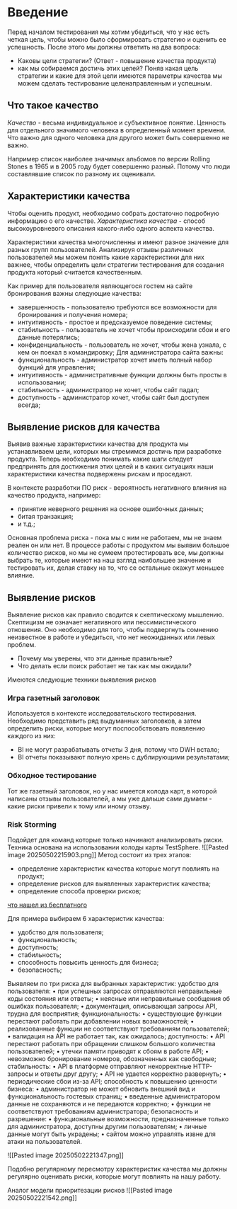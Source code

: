# Введение
Перед началом тестирования мы хотим убедиться, что у нас есть четкая цель, чтобы можно было сформировать стратегию и оценить ее успешность. После этого мы должны ответить на два вопроса:
- Каковы цели стратегии? (Ответ - повышение качества продукта)
- как мы собираемся достичь этих целей?
Поняв какая цель стратегии и какие для этой цели имеются параметры качества мы можем сделать тестирование целенаправленным и успешным.

## Что такое качество
*Качество* - весьма индивидуальное и субъективное понятие. Ценность для отдельного значимого человека в определенный момент времени. Что важно для одного человека для другого может быть совершенно не важно.

Например список наиболее значимых альбомов по версии Rolling Stones в 1965 и в 2005 году будет совершенно разный. Потому что люди составлявшие список по разному их оценивали.

## Характеристики качества
Чтобы оценить продукт, необходимо собрать достаточно подробную информацию о его качестве.
*Характеристика качества* - способ высокоуровневого описания какого-либо одного аспекта качества.

Характеристики качества многочисленны и имеют разное значение для разных групп пользователей. Анализируя отзывы различных пользователей мы можем понять какие характеристики для них важнее, чтобы определить цели стратегии тестирования для создания продукта который считается качественным.

Как пример для пользователя являющегося гостем на сайте бронирования важны следующие качества:
- завершенность - пользователю требуются все возможности для бронирования и получения номера;
- интуитивность - простое и предсказуемое поведение системы;
- стабильность - пользователь не хочет чтобы происходили сбои и его данные потерялись;
- конфиденциальность - пользователь не хочет, чтобы жена узнала, с кем он поехал в командировку;
Для администратора сайта важны:
- функциональность - администратор хочет иметь полный набор функций для управления;
- интуитивность - административные функции должны быть просты в использовании;
- стабильность - администратор не хочет, чтобы сайт падал;
- доступность - администратор хочет, чтобы сайт был доступен всегда;
## Выявление рисков для качества
Выявив важные характеристики качества для продукта мы устанавливаем цели, которых мы стремимся достичь при разработке продукта. Теперь необходимо понимать какие шаги следует предпринять для достижения этих целей и в каких ситуациях наши характеристики качества подвержены рискам и проседают.

В контексте разработки ПО риск - вероятность негативного влияния на качество продукта, например:
- принятие неверного решения на основе ошибочных данных;
- битая транзакция;
-  и т.д.;

Основная проблема риска - пока мы с ним не работаем, мы не знаем реален он или нет.
В процессе работы с продуктом мы выявим большое количество рисков, но мы не сумеем протестировать все, мы должны выбрать те, которые имеют на наш взгляд наибольшее значение и тестировать их, делая ставку на то, что се остальные окажут меньшее влияние.

## Выявление рисков
Выявление рисков как правило сводится к скептическому мышлению. Скептицизм не означает негативного или пессимистического отношения. Оно необходимо для того, чтобы подвергнуть сомнению неизвестное в работе и убедиться, что нет неожиданных или левых проблем.
- Почему мы уверены, что эти данные правильные?
- Что делать если поиск работает не так как мы ожидали?

Имеются следующие техники выявления рисков

### Игра газетный заголовок
Используется в контексте исследовательского тестирования. Необходимо представить ряд выдуманных заголовков, а затем определить риски, которые могут поспособствовать появлению каждого из них:
- BI не могут разрабатывать отчеты 3 дня, потому что DWH встало;
- BI отчеты показывают полную хрень с дублирующими результатами;
### Обходное тестирование
Тот же газетный заголовок, но у нас имеется колода карт, в которой написаны отзывы пользователей, а мы уже дальше сами думаем - какие риски привели к тому или иному отзыву.
### Risk Storming
Подойдет для команд которые только начинают анализировать риски. Техника основана на использовании колоды карты TestSphere.
![[Pasted image 20250502215903.png]]
Метод состоит из трех этапов:
- определение характеристик качества которые могут повлиять на продукт;
- определение рисков для выявленных характеристик качества;
- определение способа проверки рисков;

[что нашел из бесплатного](https://miro.com/app/board/uXjVI6vdL3g=/)

Для примера выбираем 6 характеристик качества:
- удобство для пользователя;
- функциональность;
- доступность;
- стабильность;
- способность повысить ценность для бизнеса;
- безопасность;

Выявляем по три риска для выбранных характеристик:
удобство для пользователя:
	• при успешных запросах отправляются неправильные коды состояния или ответы;
	• неясные или неправильные сообщения об ошибках пользователя;
	• документация, описывающая запросы API, трудна для восприятия;
функциональность:
	• существующие функции перестают работать при добавлении новых возможностей;
	• реализованные функции не соответствуют требованиям пользователей;
	• валидация на API не работает так, как ожидалось;
доступность:
	• API перестают работать при обращении слишком большого количества пользователей;
	• утечки памяти приводят к сбоям в работе API;
	• невозможно бронирование номеров, обозначенных как свободные;
стабильность:
	• API в платформе отправляют некорректные HTTP-запросы и ответы друг другу;
	• API не удается корректно развернуть;
	• периодические сбои из-за API;
способность к повышению ценности бизнеса:
	• администратор не может обновить внешний вид и функциональность гостевых страниц;
	• введенные администратором данные не сохраняются и не передаются корректно;
	• функции не соответствуют требованиям администратора;
безопасность и разрешение:
	• функциональные возможности, предназначенные только для администратора, доступны другим пользователям;
	• личные данные могут быть украдены;
	• сайтом можно управлять извне для атаки на пользователей.
	
![[Pasted image 20250502221347.png]]

Подобно регулярному пересмотру характеристик качества мы должны регулярно оценивать риски, которые могут повлиять на нашу работу.

Аналог модели приоритезации рисков
![[Pasted image 20250502221542.png]]
